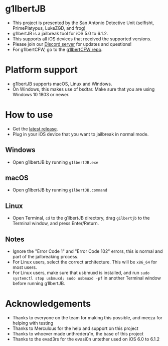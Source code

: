 # g1lbertJB
- This project is presented by the San Antonio Detective Unit (selfisht, PrimePlatypus, LukeZGD, and frog)
- g1lbertJB is a jailbreak tool for iOS 5.0 to 6.1.2.
- This supports all iOS devices that received the supported versions.
- Please join our [Discord server](https://discord.gg/kWmGBSUhyW) for updates and questions!
- For g1lbertCFW, go to the [g1lbertCFW repo](https://github.com/eatingurtoes/g1lbertCFW/).

# Platform support
- g1lbertJB supports macOS, Linux and Windows.
- On Windows, this makes use of bsdtar. Make sure that you are using Windows 10 1803 or newer.

# How to use
- Get the [latest release](https://github.com/g1lbertJB/g1lbertJB/releases/latest).
- Plug in your iOS device that you want to jailbreak in normal mode.

## Windows

- Open g1lbertJB by running `g1lbertJB.exe`


## macOS

- Open g1lbertJB by running `g1lbertJB.command`

## Linux

- Open Terminal, `cd` to the g1lbertJB directory, drag `gilbertjb` to the Terminal window, and press Enter/Return.

## Notes

- Ignore the "Error Code 1" and "Error Code 102" errors, this is normal and part of the jailbreaking process.
- For Linux users, select the correct architecture. This will be `x86_64` for most users.
- For Linux users, make sure that usbmuxd is installed, and run `sudo systemctl stop usbmuxd; sudo usbmuxd -pf` in another Terminal window before running g1lbertJB.

# Acknowledgements
- Thanks to everyone on the team for making this possible, and meeza for helping with testing
- Thanks to Merculous for the help and support on this project
- Thanks to whoever made unthredera1n, the base of this project
- Thanks to the evad3rs for the evasi0n untether used on iOS 6.0 to 6.1.2
